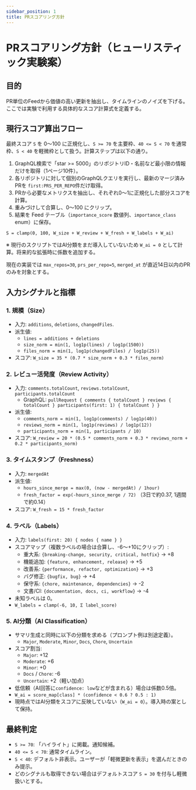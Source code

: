 ```yaml
---
sidebar_position: 1
title: PRスコアリング方針
---
```


# PRスコアリング方針（ヒューリスティック実験案）

## 目的
PR単位のFeedから価値の高い更新を抽出し、タイムラインのノイズを下げる。ここでは実験で利用する具体的なスコア計算式を定義する。

## 現行スコア算出フロー
最終スコア `S` を 0〜100 に正規化し、`S >= 70` を主要枠、`40 <= S < 70` を通常枠、`S < 40` を軽微枠として扱う。計算ステップは以下の通り。

1. GraphQL検索で「star >= 5000」のリポジトリID・名前など最小限の情報だけを取得（1ページ10件）。
2. 各リポジトリに対して個別のGraphQLクエリを実行し、最新のマージ済みPRを `first:PRS_PER_REPO`件だけ取得。
3. PRから必要なメトリクスを抽出し、それぞれ0〜1に正規化した部分スコアを計算。
4. 重みづけして合算し、0〜100 にクリップ。
5. 結果を Feed テーブル（`importance_score` 数値列、`importance_class` enum）に保存。

`S = clamp(0, 100, W_size + W_review + W_fresh + W_labels + W_ai)`

※ 現行のスクリプトではAI分類をまだ導入していないため `W_ai = 0` として計算。将来的な拡張時に係数を追加する。

現在の実装では `max_repos=30`, `prs_per_repo=5`, `merged_at` が直近14日以内のPRのみを対象とする。

## 入力シグナルと指標

### 1. 規模（Size）
- 入力: `additions`, `deletions`, `changedFiles`.
- 派生値:
  - `lines = additions + deletions`
  - `size_norm = min(1, log1p(lines) / log1p(1500))`
  - `files_norm = min(1, log1p(changedFiles) / log1p(25))`
- スコア: `W_size = 35 * (0.7 * size_norm + 0.3 * files_norm)`

### 2. レビュー活発度（Review Activity）
- 入力: `comments.totalCount`, `reviews.totalCount`, `participants.totalCount`
  - GraphQL: `pullRequest { comments { totalCount } reviews { totalCount } participants(first: 1) { totalCount } }`
- 派生値:
  - `comments_norm = min(1, log1p(comments) / log1p(40))`
  - `reviews_norm = min(1, log1p(reviews) / log1p(12))`
  - `participants_norm = min(1, participants / 10)`
- スコア: `W_review = 20 * (0.5 * comments_norm + 0.3 * reviews_norm + 0.2 * participants_norm)`

### 3. タイムスタンプ（Freshness）
- 入力: `mergedAt`
- 派生値:
  - `hours_since_merge = max(0, (now - mergedAt) / 1hour)`
  - `fresh_factor = exp(-hours_since_merge / 72)` （3日で約0.37, 1週間で約0.14）
- スコア: `W_fresh = 15 * fresh_factor`

### 4. ラベル（Labels）
- 入力: `labels(first: 20) { nodes { name } }`
- スコアマップ（複数ラベルの場合は合算し、-6〜+10にクリップ）:
  - 重大系: `{breaking-change, security, critical, hotfix}` → +8
  - 機能追加: `{feature, enhancement, release}` → +5
  - 改善系: `{performance, refactor, optimization}` → +3
  - バグ修正: `{bugfix, bug}` → +4
  - 保守系: `{chore, maintenance, dependencies}` → -2
  - 文書/CI: `{documentation, docs, ci, workflow}` → -4
- 未知ラベルは 0。
- `W_labels = clamp(-6, 10, Σ label_score)`

### 5. AI分類（AI Classification）
- サマリ生成と同時に以下の分類を求める（プロンプト例は別途定義）。
  - `Major`, `Moderate`, `Minor`, `Docs`, `Chore`, `Uncertain`
- スコア割当:
  - `Major`: +12
  - `Moderate`: +6
  - `Minor`: +0
  - `Docs` / `Chore`: -6
  - `Uncertain`: +2（軽い加点）
- 低信頼（AI回答に`confidence: low`などが含まれる）場合は係数0.5倍。
- `W_ai = score_map[class] * (confidence < 0.6 ? 0.5 : 1)`
- 現時点ではAI分類をスコアに反映していない（`W_ai = 0`）。導入時の案として保持。

## 最終判定
- `S >= 70`: 「ハイライト」に掲載。通知候補。
- `40 <= S < 70`: 通常タイムライン。
- `S < 40`: デフォルト非表示。ユーザーが「軽微更新を表示」を選んだときのみ提示。
- どのシグナルも取得できない場合はデフォルトスコア `S = 30` を付与し軽微扱いとする。
